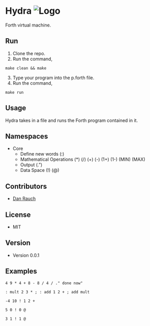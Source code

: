 Hydra
![Logo](http://forth-standard.org/images/forth.png)
======
Forth virtual machine.

## Run
1. Clone the repo.
2. Run the command,
```
make clean && make
```
3. Type your program into the p.forth file.
4. Run the command,
```
make run
```

## Usage
Hydra takes in a file and runs the Forth program contained in it.

## Namespaces
* Core
    * Define new words (:)
    * Mathematical Operations (*) (/) (+) (-) (1+) (1-) (MIN) (MAX)
    * Output (.”)
    * Data Space (!) (@)


## Contributors
* [Dan Rauch](https://github.com/danjrauch)

## License 
* MIT

## Version 
* Version 0.0.1

## Examples

```
4 9 * 4 + 8 - 8 / 4 / ." done now"
```

```
: mult 2 3 * ; : add 1 2 + ; add mult
```

```
-4 10 ! 1 2 +
```

```
5 0 ! 0 @

3 1 ! 1 @
```